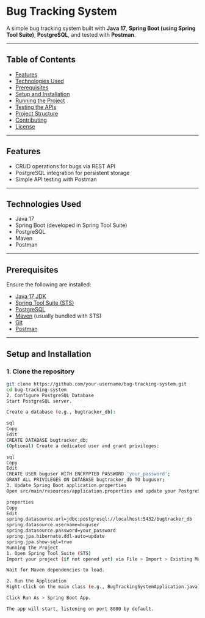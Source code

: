 # Bug Tracking System

A simple bug tracking system built with **Java 17**, **Spring Boot (using Spring Tool Suite)**, **PostgreSQL**, and tested with **Postman**.

---

## Table of Contents

- [Features](#features)
- [Technologies Used](#technologies-used)
- [Prerequisites](#prerequisites)
- [Setup and Installation](#setup-and-installation)
- [Running the Project](#running-the-project)
- [Testing the APIs](#testing-the-apis)
- [Project Structure](#project-structure)
- [Contributing](#contributing)
- [License](#license)

---

## Features

- CRUD operations for bugs via REST API
- PostgreSQL integration for persistent storage
- Simple API testing with Postman

---

## Technologies Used

- Java 17  
- Spring Boot (developed in Spring Tool Suite)  
- PostgreSQL  
- Maven  
- Postman  

---

## Prerequisites

Ensure the following are installed:

- [Java 17 JDK](https://www.oracle.com/java/technologies/javase/jdk17-archive-downloads.html)  
- [Spring Tool Suite (STS)](https://spring.io/tools)  
- [PostgreSQL](https://www.postgresql.org/download/)  
- [Maven](https://maven.apache.org/download.cgi) (usually bundled with STS)  
- [Git](https://git-scm.com/downloads)  
- [Postman](https://www.postman.com/downloads/)  

---

## Setup and Installation

### 1. Clone the repository

```bash
git clone https://github.com/your-username/bug-tracking-system.git
cd bug-tracking-system
2. Configure PostgreSQL Database
Start PostgreSQL server.

Create a database (e.g., bugtracker_db):

sql
Copy
Edit
CREATE DATABASE bugtracker_db;
(Optional) Create a dedicated user and grant privileges:

sql
Copy
Edit
CREATE USER buguser WITH ENCRYPTED PASSWORD 'your_password';
GRANT ALL PRIVILEGES ON DATABASE bugtracker_db TO buguser;
3. Update Spring Boot application.properties
Open src/main/resources/application.properties and update your PostgreSQL credentials:

properties
Copy
Edit
spring.datasource.url=jdbc:postgresql://localhost:5432/bugtracker_db
spring.datasource.username=buguser
spring.datasource.password=your_password
spring.jpa.hibernate.ddl-auto=update
spring.jpa.show-sql=true
Running the Project
1. Open Spring Tool Suite (STS)
Import your project (if not opened yet) via File > Import > Existing Maven Projects.

Wait for Maven dependencies to load.

2. Run the Application
Right-click on the main class (e.g., BugTrackingSystemApplication.java).

Click Run As > Spring Boot App.

The app will start, listening on port 8080 by default.
